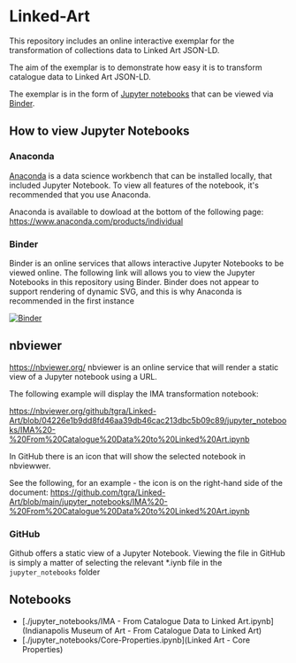 # Linked-Art



This repository includes an online interactive exemplar for the transformation of collections data to Linked Art JSON-LD. 

The aim of the exemplar is to demonstrate how easy it is to transform catalogue data to Linked Art JSON-LD.

The exemplar is in the form of [Jupyter notebooks](https://jupyter.org) that can be viewed via [Binder](https://mybinder.org/).


## How to view Jupyter Notebooks

### Anaconda
[Anaconda](https://www.anaconda.com) is a data science workbench that can be installed locally, that included Jupyter Notebook. To view all features of the notebook, it's recommended that you use Anaconda.

Anaconda is available to dowload at the bottom of the following page:  https://www.anaconda.com/products/individual


### Binder 
Binder is an online services that allows interactive Jupyter Notebooks to be viewed online. The following link will allows you to view the Jupyter Notebooks in this repository using Binder. Binder does not appear to support rendering of dynamic SVG, and this is why Anaconda is recommended in the first instance

[![Binder](https://mybinder.org/badge_logo.svg)](https://mybinder.org/v2/gh/tgra/Linked-Art/HEAD)


## nbviewer
https://nbviewer.org/
nbviewer is an online service that will render a static view of a Jupyter notebook using a URL.

The following example will display the IMA transformation notebook:

https://nbviewer.org/github/tgra/Linked-Art/blob/04226e1b9dd8fd46aa39db46cac213dbc5b09c89/jupyter_notebooks/IMA%20-%20From%20Catalogue%20Data%20to%20Linked%20Art.ipynb

In GitHub there is an icon that will show the selected notebook in nbviewwer.

See the following, for an example - the icon is on the right-hand side of the document:
https://github.com/tgra/Linked-Art/blob/main/jupyter_notebooks/IMA%20-%20From%20Catalogue%20Data%20to%20Linked%20Art.ipynb

### GitHub 
Github offers a static view of a Jupyter Notebook. Viewing the file in GitHub is simply a matter of selecting the relevant *.iynb file in the `jupyter_notebooks` folder


## Notebooks 

- [./jupyter_notebooks/IMA - From Catalogue Data to Linked Art.ipynb](Indianapolis Museum of Art - From Catalogue Data to Linked Art)
- [./jupyter_notebooks/Core-Properties.ipynb](Linked Art - Core Properties)